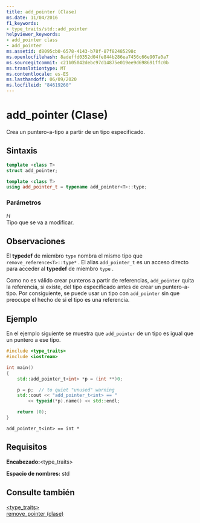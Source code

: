 ```yaml
---
title: add_pointer (Clase)
ms.date: 11/04/2016
f1_keywords:
- type_traits/std::add_pointer
helpviewer_keywords:
- add_pointer class
- add_pointer
ms.assetid: d8095cb0-6578-4143-b78f-87f82485298c
ms.openlocfilehash: 8adeffd0352d04fe844b286ea7456c66e907a0a7
ms.sourcegitcommit: c21b05042debc97d14875e019ee9d698691ffc0b
ms.translationtype: MT
ms.contentlocale: es-ES
ms.lasthandoff: 06/09/2020
ms.locfileid: "84619260"
---
```

# <a name="add_pointer-class"></a>add_pointer (Clase)

Crea un puntero-a-tipo a partir de un tipo especificado.

## <a name="syntax"></a>Sintaxis

```cpp
template <class T>
struct add_pointer;

template <class T>
using add_pointer_t = typename add_pointer<T>::type;
```

### <a name="parameters"></a>Parámetros

*H*\
Tipo que se va a modificar.

## <a name="remarks"></a>Observaciones

El **typedef** de miembro `type` nombra el mismo tipo que `remove_reference<T>::type*` . El alias `add_pointer_t` es un acceso directo para acceder al **typedef** de miembro `type` .

Como no es válido crear punteros a partir de referencias, `add_pointer` quita la referencia, si existe, del tipo especificado antes de crear un puntero-a-tipo. Por consiguiente, se puede usar un tipo con `add_pointer` sin que preocupe el hecho de si el tipo es una referencia.

## <a name="example"></a>Ejemplo

En el ejemplo siguiente se muestra que `add_pointer` de un tipo es igual que un puntero a ese tipo.

```cpp
#include <type_traits>
#include <iostream>

int main()
{
    std::add_pointer_t<int> *p = (int **)0;

    p = p;  // to quiet "unused" warning
    std::cout << "add_pointer_t<int> == "
        << typeid(*p).name() << std::endl;

    return (0);
}
```

```Output
add_pointer_t<int> == int *
```

## <a name="requirements"></a>Requisitos

**Encabezado:**\<type_traits>

**Espacio de nombres:** std

## <a name="see-also"></a>Consulte también

[<type_traits>](type-traits.md)\
[remove_pointer (clase)](remove-pointer-class.md)

